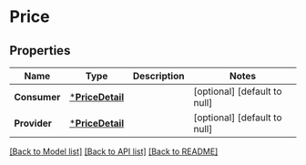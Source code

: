 # Price

## Properties
Name | Type | Description | Notes
------------ | ------------- | ------------- | -------------
**Consumer** | [***PriceDetail**](PriceDetail.md) |  | [optional] [default to null]
**Provider** | [***PriceDetail**](PriceDetail.md) |  | [optional] [default to null]

[[Back to Model list]](../README.md#documentation-for-models) [[Back to API list]](../README.md#documentation-for-api-endpoints) [[Back to README]](../README.md)


